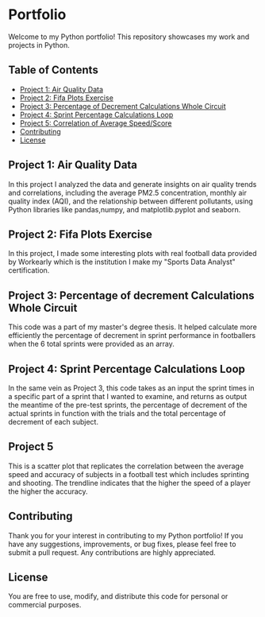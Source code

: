 # Portfolio

Welcome to my Python portfolio! This repository showcases my work and projects in Python.

## Table of Contents

- [Project 1: Air Quality Data](#project-1-air-quality-data)
- [Project 2: Fifa Plots Exercise](#project-2-Fifa-Plots-Exercise)
- [Project 3: Percentage of Decrement Calculations Whole Circuit](#project-3-Percentage-of-Decrement-Calculations-Whole-Circuit)
- [Project 4: Sprint Percentage Calculations Loop](#project-4-Sprint-Percentage-Calculations-Loop)
- [Project 5: Correlation of Average Speed/Score](#project-5-Correlation-of-Average-Speed/Score)
- [Contributing](#contributing)
- [License](#license)

## Project 1:  Air Quality Data

In this project I analyzed the data and generate insights on air quality trends and correlations, including the average PM2.5 concentration, monthly air quality index (AQI), and the relationship between different pollutants, using Python libraries like pandas,numpy, and matplotlib.pyplot and seaborn.

## Project 2:  Fifa Plots Exercise

In this project, I made some interesting plots with real football data provided by Workearly which is the institution I make my "Sports Data Analyst" certification. 

## Project 3:  Percentage of decrement Calculations Whole Circuit

This code was a part of my master's degree thesis. It helped calculate more efficiently the percentage of decrement in sprint performance in footballers when the 6 total sprints were provided as an array. 

## Project 4: Sprint Percentage Calculations Loop

In the same vein as Project 3, this code takes as an input the sprint times in a specific part of a sprint that I wanted to examine, and returns as output the meantime of the pre-test sprints, the percentage of decrement of the actual sprints in function with the trials and the total percentage of decrement of each subject.

## Project 5
This is a scatter plot that replicates the correlation between the average speed and accuracy of subjects in a football test which includes sprinting and shooting. The trendline indicates that the higher the speed of a player the higher the accuracy. 

## Contributing

Thank you for your interest in contributing to my Python portfolio! If you have any suggestions, improvements, or bug fixes, please feel free to submit a pull request. Any contributions are highly appreciated.

## License

You are free to use, modify, and distribute this code for personal or commercial purposes.
